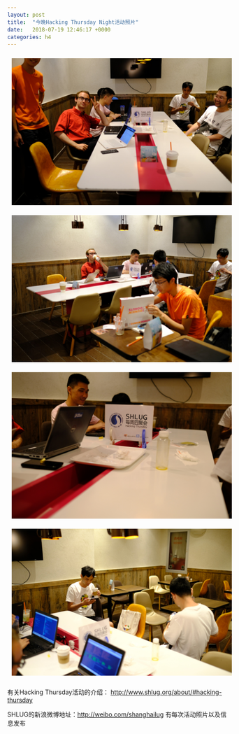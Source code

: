 ```yaml
---
layout: post
title:  "今晚Hacking Thursday Night活动照片"
date:   2018-07-19 12:46:17 +0000
categories: h4
---
```


[<img style='margin:10px;' src='https://raw.githubusercontent.com/shanghailug/res2018/master/i719.h4/i719_2025_0500+08.1920p.jpg'>](https://raw.githubusercontent.com/shanghailug/res2018/master/i719.h4/i719_2025_0500+08.JPG)
[<img style='margin:10px;' src='https://raw.githubusercontent.com/shanghailug/res2018/master/i719.h4/i719_2025_1900+08.1920p.jpg'>](https://raw.githubusercontent.com/shanghailug/res2018/master/i719.h4/i719_2025_1900+08.JPG)
[<img style='margin:10px;' src='https://raw.githubusercontent.com/shanghailug/res2018/master/i719.h4/i719_2025_3300+08.1920p.jpg'>](https://raw.githubusercontent.com/shanghailug/res2018/master/i719.h4/i719_2025_3300+08.JPG)
[<img style='margin:10px;' src='https://raw.githubusercontent.com/shanghailug/res2018/master/i719.h4/i719_2025_4600+08.1920p.jpg'>](https://raw.githubusercontent.com/shanghailug/res2018/master/i719.h4/i719_2025_4600+08.JPG)

有关Hacking Thursday活动的介绍：
http://www.shlug.org/about/#hacking-thursday

SHLUG的新浪微博地址：http://weibo.com/shanghailug 有每次活动照片以及信息发布


